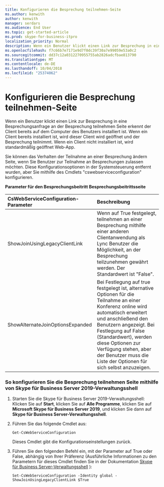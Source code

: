 ```yaml
---
title: Konfigurieren die Besprechung teilnehmen-Seite
ms.author: kenwith
author: kenwith
manager: serdars
ms.audience: End User
ms.topic: get-started-article
ms.prod: skype-for-business-itpro
localization_priority: Normal
description: Wenn ein Benutzer klickt einen Link zur Besprechung in eine Besprechungsanfrage an der Besprechung teilnehmen Seite erkennt der Client bereits auf dem Computer des Benutzers installiert ist. Wenn ein Client bereits installiert ist, wird dieser Client wird geöffnet und der Besprechung teilnimmt. Wenn ein Client nicht installiert ist, wird standardmäßig geöffnet Web-App.
ms.openlocfilehash: f7c66b7e7171e9d7f0dc39f30a7e99059e53a0c2
ms.sourcegitcommit: dd37c12a0312270955755ab2826adcfbae813790
ms.translationtype: MT
ms.contentlocale: de-DE
ms.lasthandoff: 10/04/2018
ms.locfileid: "25374062"
---
```

# <a name="configure-the-meeting-join-page"></a>Konfigurieren die Besprechung teilnehmen-Seite

Wenn ein Benutzer klickt einen Link zur Besprechung in eine Besprechungsanfrage an der Besprechung teilnehmen Seite erkennt der Client bereits auf dem Computer des Benutzers installiert ist. Wenn ein Client bereits installiert ist, wird dieser Client wird geöffnet und der Besprechung teilnimmt. Wenn ein Client nicht installiert ist, wird standardmäßig geöffnet Web-App.
  
Sie können das Verhalten der Teilnahme an einer Besprechung ändern Seite, wenn Sie Benutzer zur Teilnahme an Besprechungen zulassen möchten. Diese Konfigurationsoptionen in der Systemsteuerung entfernt wurden, aber Sie mithilfe des Cmdlets "cswebserviceconfiguration" konfigurieren.
  
**Parameter für den Besprechungsbeitritt Besprechungsbeitrittsseite**

|**CsWebServiceConfiguration-Parameter**|**Beschreibung**|
|:-----|:-----|
|ShowJoinUsingLegacyClientLink  <br/> |Wenn auf True festgelegt, teilnehmen an einer Besprechung mithilfe einer anderen Clientanwendung als Lync Benutzer die Möglichkeit, an der Besprechung teilzunehmen gewährt werden. Der Standardwert ist "False".  <br/> |
|ShowAlternateJoinOptionsExpanded  <br/> |Bei Festlegung auf true festgelegt ist, alternative Optionen für die Teilnahme an einer Konferenz online wird automatisch erweitert und anschließend den Benutzern angezeigt. Bei Festlegung auf False (Standardwert), werden diese Optionen zur Verfügung stehen, aber der Benutzer muss die Liste der Optionen für sich selbst anzuzeigen.  <br/> |
   
### <a name="to-configure-the-meeting-join-page-by-using-skype-for-business-server-2019-management-shell"></a>So konfigurieren Sie die Besprechung teilnehmen Seite mithilfe von Skype für Business Server 2019-Verwaltungsshell

1. Starten Sie die Skype für Business Server 2019-Verwaltungsshell: Klicken Sie auf **Start**, klicken Sie auf **Alle Programme**, klicken Sie auf **Microsoft Skype für Business Server 2019**, und klicken Sie dann auf **Skype für Business Server-Verwaltungsshell**.
    
2. Führen Sie das folgende Cmdlet aus: 
    
   ```
   Get-CsWebServiceConfiguration
   ```

    Dieses Cmdlet gibt die Konfigurationseinstellungen zurück.
    
3. Führen Sie den folgenden Befehl ein, mit der Parameter auf True oder False, abhängig von Ihrer Präferenz (Ausführliche Informationen zu den Parametern für dieses Cmdlet finden Sie in der Dokumentation [Skype für Business Server-Verwaltungsshell](../../SfbServer/manage/management-shell.md) ):
    
   ```
   Set-CsWebServiceConfiguration -Identity global -ShowJoinUsingLegacyClientLink $True
   ```



